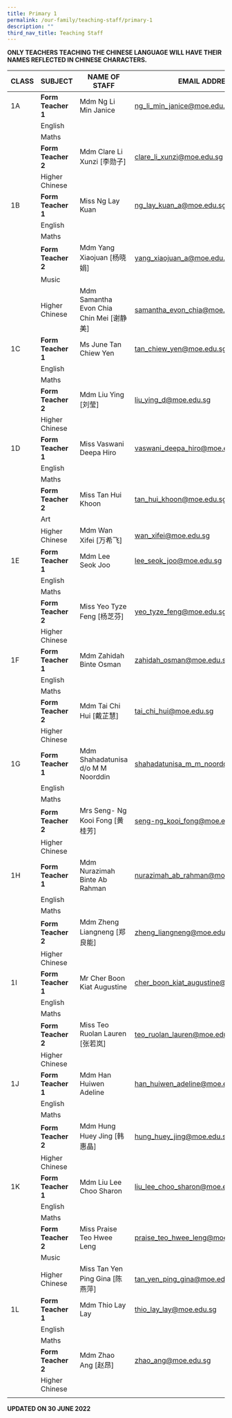 ```yaml
---
title: Primary 1
permalink: /our-family/teaching-staff/primary-1
description: ""
third_nav_title: Teaching Staff
---
```

**ONLY TEACHERS TEACHING THE CHINESE LANGUAGE WILL HAVE THEIR NAMES REFLECTED IN CHINESE CHARACTERS.**

| CLASS | SUBJECT   | NAME OF STAFF | EMAIL ADDRESS |
|---|---|---|---|
| 1A | **Form Teacher 1** | Mdm Ng Li Min Janice | ng_li_min_janice@moe.edu.sg |
|  | English |  |  |
|  | Maths |  |  |
|  | **Form Teacher 2** | Mdm Clare Li Xunzi [李勋子] | clare_li_xunzi@moe.edu.sg |
|  | Higher Chinese |  |  |
| 1B | **Form Teacher 1** | Miss Ng Lay Kuan | ng_lay_kuan_a@moe.edu.sg |
|  | English |  |  |
|  | Maths |  |  |
|  | **Form Teacher 2** | Mdm Yang Xiaojuan [杨晓娟] | yang_xiaojuan_a@moe.edu.sg |
|  | Music |  |  |
|  | Higher Chinese | Mdm Samantha Evon Chia Chin Mei [谢静美] | samantha_evon_chia@moe.edu.sg |
| 1C | **Form Teacher 1** | Ms June Tan Chiew Yen | tan_chiew_yen@moe.edu.sg |
|  | English |  |  |
|  | Maths |  |  |
|  | **Form Teacher 2** | Mdm Liu Ying [刘莹] | liu_ying_d@moe.edu.sg |
|  | Higher Chinese |  |  |
| 1D | **Form Teacher 1** | Miss Vaswani Deepa Hiro | vaswani_deepa_hiro@moe.edu.sg |
|  | English |  |  |
|  | Maths |  |  |
|  | **Form Teacher 2** | Miss Tan Hui Khoon | tan_hui_khoon@moe.edu.sg |
|  | Art |  |  |
|  | Higher Chinese | Mdm Wan Xifei [万希飞] | wan_xifei@moe.edu.sg |
| 1E | **Form Teacher 1** | Mdm Lee Seok Joo | lee_seok_joo@moe.edu.sg |
|  | English |  |  |
|  | Maths |  |  |
|  | **Form Teacher 2** | Miss Yeo Tyze Feng [杨芝芬] | yeo_tyze_feng@moe.edu.sg |
|  | Higher Chinese |  |  |
| 1F | **Form Teacher 1** | Mdm Zahidah Binte Osman | zahidah_osman@moe.edu.sg |
|  | English |  |  |
|  | Maths |  |  |
|  | **Form Teacher 2** | Mdm Tai Chi Hui [戴芷慧] | tai_chi_hui@moe.edu.sg |
|  | Higher Chinese |  |  |
| 1G | **Form Teacher 1** | Mdm Shahadatunisa d/o M M Noorddin | shahadatunisa_m_m_noorddin@moe.edu.sg |
|  | English |  |  |
|  | Maths |  |  |
|  | **Form Teacher 2** | Mrs Seng- Ng Kooi Fong [黄桂芳] | seng-ng_kooi_fong@moe.edu.sg |
|  | Higher Chinese |  |  |
| 1H | **Form Teacher 1** | Mdm Nurazimah Binte Ab Rahman | nurazimah_ab_rahman@moe.edu.sg |
|  | English |  |  |
|  | Maths |  |  |
|  | **Form Teacher 2** | Mdm Zheng Liangneng [郑良能] | zheng_liangneng@moe.edu.sg |
|  | Higher Chinese |  |  |
| 1I | **Form Teacher 1** | Mr Cher Boon Kiat Augustine | cher_boon_kiat_augustine@moe.edu.sg |
|  | English |  |  |
|  | Maths |  |  |
|  | **Form Teacher 2** | Miss Teo Ruolan Lauren [张若岚] | teo_ruolan_lauren@moe.edu.sg |
|  | Higher Chinese |  |  |
| 1J | **Form Teacher 1** | Mdm Han Huiwen Adeline | han_huiwen_adeline@moe.edu.sg |
|  | English |  |  |
|  | Maths |  |  |
|  | **Form Teacher 2** | Mdm Hung Huey Jing [韩惠晶] | hung_huey_jing@moe.edu.sg |
|  | Higher Chinese |  |  |
| 1K | **Form Teacher 1** | Mdm Liu Lee Choo Sharon | liu_lee_choo_sharon@moe.edu.sg |
|  | English |  |  |
|  | Maths |  |  |
|  | **Form Teacher 2** | Miss Praise Teo Hwee Leng | praise_teo_hwee_leng@moe.edu.sg |
|  | Music |  |  |
|  | Higher Chinese | Miss Tan Yen Ping Gina [陈燕萍] | tan_yen_ping_gina@moe.edu.sg |
| 1L | **Form Teacher 1** | Mdm Thio Lay Lay | thio_lay_lay@moe.edu.sg |
|  | English |  |  |
|  | Maths |  |  |
|  | **Form Teacher 2** | Mdm Zhao Ang [赵昂] | zhao_ang@moe.edu.sg |
| | Higher Chinese | | |
| | | |

**UPDATED ON 30 JUNE 2022**